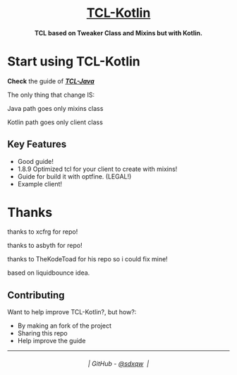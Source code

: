 <h1 align="center">
  <a href="https://github.com/sdxqw/TCL-Kotlin">TCL-Kotlin</a>
</h1>

<h4 align="center">TCL based on Tweaker Class and Mixins but with Kotlin.</h4>

# Start using TCL-Kotlin
**Check** the guide of [_**TCL-Java**_](https://github.com/AxstSoftware/TCL-Java/wiki)

The only thing that change IS:

Java path goes only mixins class

Kotlin path goes only client class

## Key Features

* Good guide!
* 1.8.9 Optimized tcl for your client to create with mixins!
* Guide for build it with optfine. (LEGAL!)
* Example client!

# Thanks

thanks to xcfrg for repo!

thanks to asbyth for repo!

thanks to TheKodeToad for his repo so i could fix mine!

based on liquidbounce idea.

## Contributing

Want to help improve TCL-Kotlin?, but how?:

* By making an fork of the project
* Sharing this repo
* Help improve the guide

---
<h6 align="center">
  | GitHub - <a href="https://github.com/sdxqw">@sdxqw</a> 
  |
</h6>
